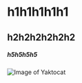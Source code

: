 # h1h1h1h1h1
## h2h2h2h2h2h2
##### h5h5h5h5


![Image of Yaktocat](https://octodex.github.com/images/yaktocat.png)
